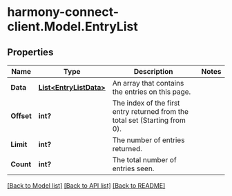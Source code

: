 # harmony-connect-client.Model.EntryList
## Properties

Name | Type | Description | Notes
------------ | ------------- | ------------- | -------------
**Data** | [**List&lt;EntryListData&gt;**](EntryListData.md) | An array that contains the entries on this page. | 
**Offset** | **int?** | The index of the first entry returned from the total set (Starting from 0). | 
**Limit** | **int?** | The number of entries returned. | 
**Count** | **int?** | The total number of entries seen. | 

[[Back to Model list]](../README.md#documentation-for-models) [[Back to API list]](../README.md#documentation-for-api-endpoints) [[Back to README]](../README.md)

